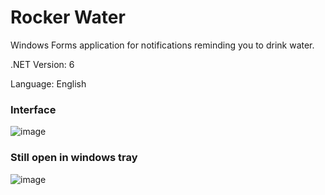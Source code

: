 # Rocker Water

Windows Forms application for notifications reminding you to drink water.

.NET Version: 6

Language: English

### Interface 
![image](https://user-images.githubusercontent.com/57970226/162831044-ac4a13d1-b03e-43ac-bfd3-3a4b93c8b448.png)

### Still open in windows tray
![image](https://github.com/raulmarciano/Rocket.Water/assets/57970226/f0a7cbc9-c063-4acd-b6bd-2e9377918b5a)

